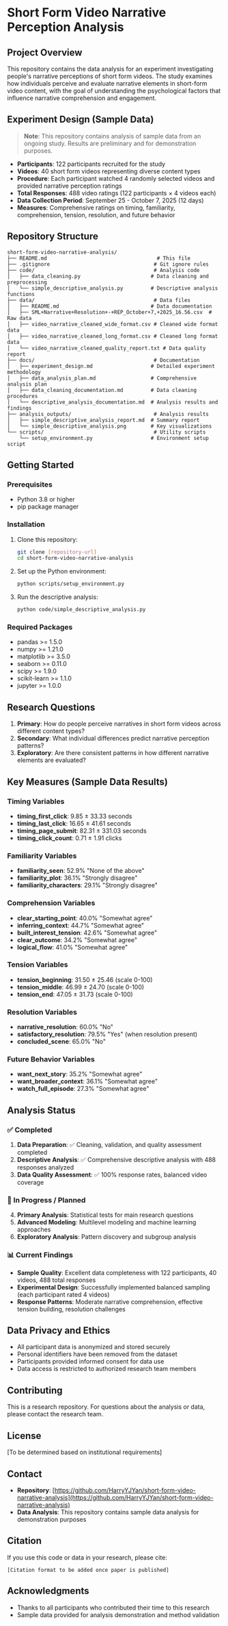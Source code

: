 # Short Form Video Narrative Perception Analysis

## Project Overview

This repository contains the data analysis for an experiment investigating people's narrative perceptions of short form videos. The study examines how individuals perceive and evaluate narrative elements in short-form video content, with the goal of understanding the psychological factors that influence narrative comprehension and engagement.

## Experiment Design (Sample Data)

> **Note**: This repository contains analysis of sample data from an ongoing study. Results are preliminary and for demonstration purposes.

- **Participants**: 122 participants recruited for the study
- **Videos**: 40 short form videos representing diverse content types
- **Procedure**: Each participant watched 4 randomly selected videos and provided narrative perception ratings
- **Total Responses**: 488 video ratings (122 participants × 4 videos each)
- **Data Collection Period**: September 25 - October 7, 2025 (12 days)
- **Measures**: Comprehensive ratings on timing, familiarity, comprehension, tension, resolution, and future behavior

## Repository Structure

```
short-form-video-narrative-analysis/
├── README.md                                    # This file
├── .gitignore                                  # Git ignore rules
├── code/                                       # Analysis code
│   ├── data_cleaning.py                       # Data cleaning and preprocessing
│   └── simple_descriptive_analysis.py         # Descriptive analysis functions
├── data/                                       # Data files
│   ├── README.md                              # Data documentation
│   ├── SML+Narrative+Resolution+-+REP_October+7,+2025_16.56.csv  # Raw data
│   ├── video_narrative_cleaned_wide_format.csv # Cleaned wide format data
│   ├── video_narrative_cleaned_long_format.csv # Cleaned long format data
│   └── video_narrative_cleaned_quality_report.txt # Data quality report
├── docs/                                       # Documentation
│   ├── experiment_design.md                   # Detailed experiment methodology
│   ├── data_analysis_plan.md                  # Comprehensive analysis plan
│   ├── data_cleaning_documentation.md         # Data cleaning procedures
│   └── descriptive_analysis_documentation.md  # Analysis results and findings
├── analysis_outputs/                           # Analysis results
│   ├── simple_descriptive_analysis_report.md  # Summary report
│   └── simple_descriptive_analysis.png        # Key visualizations
└── scripts/                                    # Utility scripts
    └── setup_environment.py                   # Environment setup script
```

## Getting Started

### Prerequisites

- Python 3.8 or higher
- pip package manager

### Installation

1. Clone this repository:
   ```bash
   git clone [repository-url]
   cd short-form-video-narrative-analysis
   ```

2. Set up the Python environment:
   ```bash
   python scripts/setup_environment.py
   ```

3. Run the descriptive analysis:
   ```bash
   python code/simple_descriptive_analysis.py
   ```

### Required Packages

- pandas >= 1.5.0
- numpy >= 1.21.0
- matplotlib >= 3.5.0
- seaborn >= 0.11.0
- scipy >= 1.9.0
- scikit-learn >= 1.1.0
- jupyter >= 1.0.0

## Research Questions

1. **Primary**: How do people perceive narratives in short form videos across different content types?
2. **Secondary**: What individual differences predict narrative perception patterns?
3. **Exploratory**: Are there consistent patterns in how different narrative elements are evaluated?

## Key Measures (Sample Data Results)

### Timing Variables
- **timing_first_click**: 9.85 ± 33.33 seconds
- **timing_last_click**: 16.65 ± 41.61 seconds  
- **timing_page_submit**: 82.31 ± 331.03 seconds
- **timing_click_count**: 0.71 ± 1.91 clicks

### Familiarity Variables
- **familiarity_seen**: 52.9% "None of the above"
- **familiarity_plot**: 36.1% "Strongly disagree"
- **familiarity_characters**: 29.1% "Strongly disagree"

### Comprehension Variables
- **clear_starting_point**: 40.0% "Somewhat agree"
- **inferring_context**: 44.7% "Somewhat agree"
- **built_interest_tension**: 42.6% "Somewhat agree"
- **clear_outcome**: 34.2% "Somewhat agree"
- **logical_flow**: 41.0% "Somewhat agree"

### Tension Variables
- **tension_beginning**: 31.50 ± 25.46 (scale 0-100)
- **tension_middle**: 46.99 ± 24.70 (scale 0-100)
- **tension_end**: 47.05 ± 31.73 (scale 0-100)

### Resolution Variables
- **narrative_resolution**: 60.0% "No"
- **satisfactory_resolution**: 79.5% "Yes" (when resolution present)
- **concluded_scene**: 65.0% "No"

### Future Behavior Variables
- **want_next_story**: 35.2% "Somewhat agree"
- **want_broader_context**: 36.1% "Somewhat agree"
- **watch_full_episode**: 27.3% "Somewhat agree"

## Analysis Status

### ✅ Completed
1. **Data Preparation**: ✅ Cleaning, validation, and quality assessment completed
2. **Descriptive Analysis**: ✅ Comprehensive descriptive analysis with 488 responses analyzed
3. **Data Quality Assessment**: ✅ 100% response rates, balanced video coverage

### 🔄 In Progress / Planned
4. **Primary Analysis**: Statistical tests for main research questions
5. **Advanced Modeling**: Multilevel modeling and machine learning approaches
6. **Exploratory Analysis**: Pattern discovery and subgroup analysis

### 📊 Current Findings
- **Sample Quality**: Excellent data completeness with 122 participants, 40 videos, 488 total responses
- **Experimental Design**: Successfully implemented balanced sampling (each participant rated 4 videos)
- **Response Patterns**: Moderate narrative comprehension, effective tension building, resolution challenges

## Data Privacy and Ethics

- All participant data is anonymized and stored securely
- Personal identifiers have been removed from the dataset
- Participants provided informed consent for data use
- Data access is restricted to authorized research team members

## Contributing

This is a research repository. For questions about the analysis or data, please contact the research team.

## License

[To be determined based on institutional requirements]

## Contact

- **Repository**: [https://github.com/HarryYJYan/short-form-video-narrative-analysis](https://github.com/HarryYJYan/short-form-video-narrative-analysis)
- **Data Analysis**: This repository contains sample data analysis for demonstration purposes

## Citation

If you use this code or data in your research, please cite:

```
[Citation format to be added once paper is published]
```

## Acknowledgments

- Thanks to all participants who contributed their time to this research
- Sample data provided for analysis demonstration and method validation
